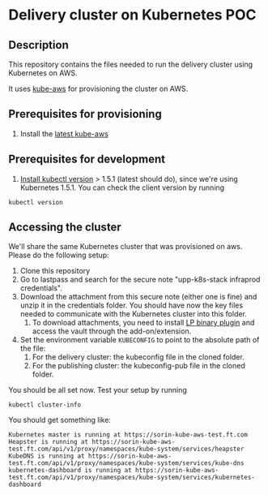 # Delivery cluster on Kubernetes POC


## Description
This repository contains the files needed to run the delivery cluster
using Kubernetes on AWS.

It uses [kube-aws](https://coreos.com/kubernetes/docs/latest/kubernetes-on-aws.html) for provisioning the cluster on AWS.
## Prerequisites for provisioning
1. Install the [latest kube-aws](https://github.com/coreos/kube-aws/releases) 

## Prerequisites for development
1. [Install kubectl version](https://kubernetes.io/docs/user-guide/prereqs/) > 1.5.1 (latest should do), since we're using Kubernetes 1.5.1. 
You can check the client version by running 
```
kubectl version
```

## Accessing the cluster
We'll share the same Kubernetes cluster that was provisioned on aws. Please do the following setup:

1. Clone this repository
1. Go to lastpass and search for the secure note "upp-k8s-stack infraprod credentials". 
1. Download the attachment from this secure note (either one is fine) and unzip it in the credentials folder. You should have now the key files needed to communicate with the Kubernetes cluster into this folder.
    1. To download attachments, you need to install [LP binary plugin](https://lastpass.com/support.php?cmd=showfaq&id=3206) and access the vault through the add-on/extension.
1. Set the environment variable `KUBECONFIG` to point to the absolute path of the file:
    1. For the delivery cluster: the kubeconfig file in the cloned folder. 
    1. For the publishing cluster: the kubeconfig-pub file in the cloned folder.

You should be all set now. Test your setup by running
```
kubectl cluster-info
```
You should get something like:
```
Kubernetes master is running at https://sorin-kube-aws-test.ft.com
Heapster is running at https://sorin-kube-aws-test.ft.com/api/v1/proxy/namespaces/kube-system/services/heapster
KubeDNS is running at https://sorin-kube-aws-test.ft.com/api/v1/proxy/namespaces/kube-system/services/kube-dns
kubernetes-dashboard is running at https://sorin-kube-aws-test.ft.com/api/v1/proxy/namespaces/kube-system/services/kubernetes-dashboard
```
